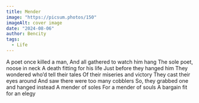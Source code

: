 ```yaml
---
title: Mender
image: "https://picsum.photos/150"
imageAlt: cover image
date: "2024-08-06"
author: Bencity
tags:
  - Life
---
```


A poet once killed a man,
And all gathered to watch him hang
The sole poet, noose in neck
A death fitting for his life
Just before they hanged him
They wondered who’d tell their tales
Of their miseries and victory
They cast their eyes around
And saw there were too many cobblers
So, they grabbed one and hanged instead
A mender of soles
For a mender of souls
A bargain fit for an elegy
